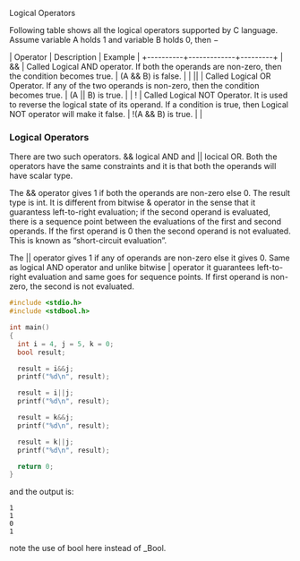 Logical Operators

Following table shows all the logical operators supported by C language. Assume variable A holds 1 and variable B holds 0, then −

| Operator | Description | Example |
+----------+-------------+---------+
| && | Called Logical AND operator. If both the operands are non-zero, then the condition becomes true. | (A && B) is false. |
| || | Called Logical OR Operator. If any of the two operands is non-zero, then the condition becomes true. | (A || B) is true. |
| ! | Called Logical NOT Operator. It is used to reverse the logical state of its operand. If a condition is true, then Logical NOT operator will make it false. | !(A && B) is true. |
|


### Logical Operators

There are two such operators. && logical AND and || locical OR. Both the operators have the same constraints and it is that both the operands will have scalar type.

The && operator gives 1 if both the operands are non-zero else 0. The result type is int. It is different from bitwise & operator in the sense that it guarantess left-to-right evaluation; if the second operand is evaluated, there is a sequence point between the evaluations of the first and second operands. If the first operand is 0 then the second operand is not evaluated. This is known as “short-circuit evaluation”.

The || operator gives 1 if any of operands are non-zero else it gives 0. Same as logical AND operator and unlike bitwise | operator it guarantees left-to-right evaluation and same goes for sequence points. If first operand is non-zero, the second is not evaluated.

```c
#include <stdio.h>
#include <stdbool.h>

int main()
{
  int i = 4, j = 5, k = 0;
  bool result;

  result = i&&j;
  printf("%d\n", result);

  result = i||j;
  printf("%d\n", result);

  result = k&&j;
  printf("%d\n", result);

  result = k||j;
  printf("%d\n", result);

  return 0;
}
```
and the output is:
```
1
1
0
1
```
note the use of bool here instead of _Bool.
